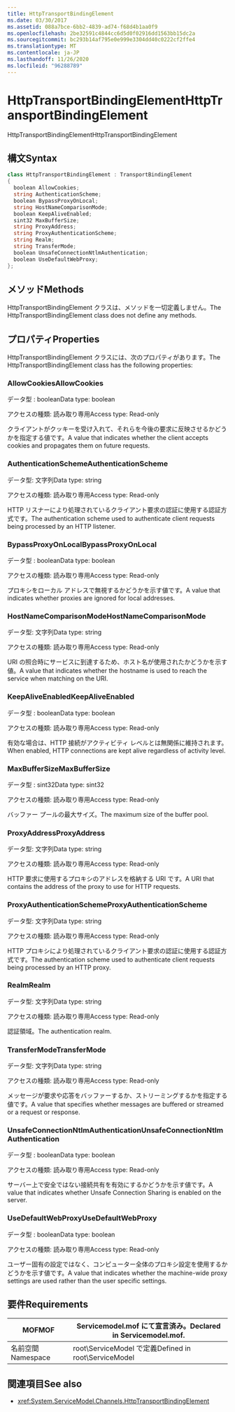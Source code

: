 ```yaml
---
title: HttpTransportBindingElement
ms.date: 03/30/2017
ms.assetid: 088a7bce-6bb2-4839-ad74-f68d4b1aa0f9
ms.openlocfilehash: 2be32591c4844cc6d5d0f02916dd1563bb15dc2a
ms.sourcegitcommit: bc293b14af795e0e999e3304dd40c0222cf2ffe4
ms.translationtype: MT
ms.contentlocale: ja-JP
ms.lasthandoff: 11/26/2020
ms.locfileid: "96288789"
---
```

# <a name="httptransportbindingelement"></a><span data-ttu-id="88b31-102">HttpTransportBindingElement</span><span class="sxs-lookup"><span data-stu-id="88b31-102">HttpTransportBindingElement</span></span>

<span data-ttu-id="88b31-103">HttpTransportBindingElement</span><span class="sxs-lookup"><span data-stu-id="88b31-103">HttpTransportBindingElement</span></span>  
  
## <a name="syntax"></a><span data-ttu-id="88b31-104">構文</span><span class="sxs-lookup"><span data-stu-id="88b31-104">Syntax</span></span>  
  
```csharp
class HttpTransportBindingElement : TransportBindingElement  
{  
  boolean AllowCookies;  
  string AuthenticationScheme;  
  boolean BypassProxyOnLocal;  
  string HostNameComparisonMode;  
  boolean KeepAliveEnabled;  
  sint32 MaxBufferSize;  
  string ProxyAddress;  
  string ProxyAuthenticationScheme;  
  string Realm;  
  string TransferMode;  
  boolean UnsafeConnectionNtlmAuthentication;  
  boolean UseDefaultWebProxy;  
};  
```  
  
## <a name="methods"></a><span data-ttu-id="88b31-105">メソッド</span><span class="sxs-lookup"><span data-stu-id="88b31-105">Methods</span></span>  

 <span data-ttu-id="88b31-106">HttpTransportBindingElement クラスは、メソッドを一切定義しません。</span><span class="sxs-lookup"><span data-stu-id="88b31-106">The HttpTransportBindingElement class does not define any methods.</span></span>  
  
## <a name="properties"></a><span data-ttu-id="88b31-107">プロパティ</span><span class="sxs-lookup"><span data-stu-id="88b31-107">Properties</span></span>  

 <span data-ttu-id="88b31-108">HttpTransportBindingElement クラスには、次のプロパティがあります。</span><span class="sxs-lookup"><span data-stu-id="88b31-108">The HttpTransportBindingElement class has the following properties:</span></span>  
  
### <a name="allowcookies"></a><span data-ttu-id="88b31-109">AllowCookies</span><span class="sxs-lookup"><span data-stu-id="88b31-109">AllowCookies</span></span>  

 <span data-ttu-id="88b31-110">データ型 : boolean</span><span class="sxs-lookup"><span data-stu-id="88b31-110">Data type: boolean</span></span>  
  
 <span data-ttu-id="88b31-111">アクセスの種類: 読み取り専用</span><span class="sxs-lookup"><span data-stu-id="88b31-111">Access type: Read-only</span></span>  
  
 <span data-ttu-id="88b31-112">クライアントがクッキーを受け入れて、それらを今後の要求に反映させるかどうかを指定する値です。</span><span class="sxs-lookup"><span data-stu-id="88b31-112">A value that indicates whether the client accepts cookies and propagates them on future requests.</span></span>  
  
### <a name="authenticationscheme"></a><span data-ttu-id="88b31-113">AuthenticationScheme</span><span class="sxs-lookup"><span data-stu-id="88b31-113">AuthenticationScheme</span></span>  

 <span data-ttu-id="88b31-114">データ型: 文字列</span><span class="sxs-lookup"><span data-stu-id="88b31-114">Data type: string</span></span>  
  
 <span data-ttu-id="88b31-115">アクセスの種類: 読み取り専用</span><span class="sxs-lookup"><span data-stu-id="88b31-115">Access type: Read-only</span></span>  
  
 <span data-ttu-id="88b31-116">HTTP リスナーにより処理されているクライアント要求の認証に使用する認証方式です。</span><span class="sxs-lookup"><span data-stu-id="88b31-116">The authentication scheme used to authenticate client requests being processed by an HTTP listener.</span></span>  
  
### <a name="bypassproxyonlocal"></a><span data-ttu-id="88b31-117">BypassProxyOnLocal</span><span class="sxs-lookup"><span data-stu-id="88b31-117">BypassProxyOnLocal</span></span>  

 <span data-ttu-id="88b31-118">データ型 : boolean</span><span class="sxs-lookup"><span data-stu-id="88b31-118">Data type: boolean</span></span>  
  
 <span data-ttu-id="88b31-119">アクセスの種類: 読み取り専用</span><span class="sxs-lookup"><span data-stu-id="88b31-119">Access type: Read-only</span></span>  
  
 <span data-ttu-id="88b31-120">プロキシをローカル アドレスで無視するかどうかを示す値です。</span><span class="sxs-lookup"><span data-stu-id="88b31-120">A value that indicates whether proxies are ignored for local addresses.</span></span>  
  
### <a name="hostnamecomparisonmode"></a><span data-ttu-id="88b31-121">HostNameComparisonMode</span><span class="sxs-lookup"><span data-stu-id="88b31-121">HostNameComparisonMode</span></span>  

 <span data-ttu-id="88b31-122">データ型: 文字列</span><span class="sxs-lookup"><span data-stu-id="88b31-122">Data type: string</span></span>  
  
 <span data-ttu-id="88b31-123">アクセスの種類: 読み取り専用</span><span class="sxs-lookup"><span data-stu-id="88b31-123">Access type: Read-only</span></span>  
  
 <span data-ttu-id="88b31-124">URI の照合時にサービスに到達するため、ホスト名が使用されたかどうかを示す値。</span><span class="sxs-lookup"><span data-stu-id="88b31-124">A value that indicates whether the hostname is used to reach the service when matching on the URI.</span></span>  
  
### <a name="keepaliveenabled"></a><span data-ttu-id="88b31-125">KeepAliveEnabled</span><span class="sxs-lookup"><span data-stu-id="88b31-125">KeepAliveEnabled</span></span>  

 <span data-ttu-id="88b31-126">データ型 : boolean</span><span class="sxs-lookup"><span data-stu-id="88b31-126">Data type: boolean</span></span>  
  
 <span data-ttu-id="88b31-127">アクセスの種類: 読み取り専用</span><span class="sxs-lookup"><span data-stu-id="88b31-127">Access type: Read-only</span></span>  
  
 <span data-ttu-id="88b31-128">有効な場合は、HTTP 接続がアクティビティ レベルとは無関係に維持されます。</span><span class="sxs-lookup"><span data-stu-id="88b31-128">When enabled, HTTP connections are kept alive regardless of activity level.</span></span>  
  
### <a name="maxbuffersize"></a><span data-ttu-id="88b31-129">MaxBufferSize</span><span class="sxs-lookup"><span data-stu-id="88b31-129">MaxBufferSize</span></span>  

 <span data-ttu-id="88b31-130">データ型 : sint32</span><span class="sxs-lookup"><span data-stu-id="88b31-130">Data type: sint32</span></span>  
  
 <span data-ttu-id="88b31-131">アクセスの種類: 読み取り専用</span><span class="sxs-lookup"><span data-stu-id="88b31-131">Access type: Read-only</span></span>  
  
 <span data-ttu-id="88b31-132">バッファー プールの最大サイズ。</span><span class="sxs-lookup"><span data-stu-id="88b31-132">The maximum size of the buffer pool.</span></span>  
  
### <a name="proxyaddress"></a><span data-ttu-id="88b31-133">ProxyAddress</span><span class="sxs-lookup"><span data-stu-id="88b31-133">ProxyAddress</span></span>  

 <span data-ttu-id="88b31-134">データ型: 文字列</span><span class="sxs-lookup"><span data-stu-id="88b31-134">Data type: string</span></span>  
  
 <span data-ttu-id="88b31-135">アクセスの種類: 読み取り専用</span><span class="sxs-lookup"><span data-stu-id="88b31-135">Access type: Read-only</span></span>  
  
 <span data-ttu-id="88b31-136">HTTP 要求に使用するプロキシのアドレスを格納する URI です。</span><span class="sxs-lookup"><span data-stu-id="88b31-136">A URI that contains the address of the proxy to use for HTTP requests.</span></span>  
  
### <a name="proxyauthenticationscheme"></a><span data-ttu-id="88b31-137">ProxyAuthenticationScheme</span><span class="sxs-lookup"><span data-stu-id="88b31-137">ProxyAuthenticationScheme</span></span>  

 <span data-ttu-id="88b31-138">データ型: 文字列</span><span class="sxs-lookup"><span data-stu-id="88b31-138">Data type: string</span></span>  
  
 <span data-ttu-id="88b31-139">アクセスの種類: 読み取り専用</span><span class="sxs-lookup"><span data-stu-id="88b31-139">Access type: Read-only</span></span>  
  
 <span data-ttu-id="88b31-140">HTTP プロキシにより処理されているクライアント要求の認証に使用する認証方式です。</span><span class="sxs-lookup"><span data-stu-id="88b31-140">The authentication scheme used to authenticate client requests being processed by an HTTP proxy.</span></span>  
  
### <a name="realm"></a><span data-ttu-id="88b31-141">Realm</span><span class="sxs-lookup"><span data-stu-id="88b31-141">Realm</span></span>  

 <span data-ttu-id="88b31-142">データ型: 文字列</span><span class="sxs-lookup"><span data-stu-id="88b31-142">Data type: string</span></span>  
  
 <span data-ttu-id="88b31-143">アクセスの種類: 読み取り専用</span><span class="sxs-lookup"><span data-stu-id="88b31-143">Access type: Read-only</span></span>  
  
 <span data-ttu-id="88b31-144">認証領域。</span><span class="sxs-lookup"><span data-stu-id="88b31-144">The authentication realm.</span></span>  
  
### <a name="transfermode"></a><span data-ttu-id="88b31-145">TransferMode</span><span class="sxs-lookup"><span data-stu-id="88b31-145">TransferMode</span></span>  

 <span data-ttu-id="88b31-146">データ型: 文字列</span><span class="sxs-lookup"><span data-stu-id="88b31-146">Data type: string</span></span>  
  
 <span data-ttu-id="88b31-147">アクセスの種類: 読み取り専用</span><span class="sxs-lookup"><span data-stu-id="88b31-147">Access type: Read-only</span></span>  
  
 <span data-ttu-id="88b31-148">メッセージが要求や応答をバッファーするか、ストリーミングするかを指定する値です。</span><span class="sxs-lookup"><span data-stu-id="88b31-148">A value that specifies whether messages are buffered or streamed or a request or response.</span></span>  
  
### <a name="unsafeconnectionntlmauthentication"></a><span data-ttu-id="88b31-149">UnsafeConnectionNtlmAuthentication</span><span class="sxs-lookup"><span data-stu-id="88b31-149">UnsafeConnectionNtlmAuthentication</span></span>  

 <span data-ttu-id="88b31-150">データ型 : boolean</span><span class="sxs-lookup"><span data-stu-id="88b31-150">Data type: boolean</span></span>  
  
 <span data-ttu-id="88b31-151">アクセスの種類: 読み取り専用</span><span class="sxs-lookup"><span data-stu-id="88b31-151">Access type: Read-only</span></span>  
  
 <span data-ttu-id="88b31-152">サーバー上で安全ではない接続共有を有効にするかどうかを示す値です。</span><span class="sxs-lookup"><span data-stu-id="88b31-152">A value that indicates whether Unsafe Connection Sharing is enabled on the server.</span></span>  
  
### <a name="usedefaultwebproxy"></a><span data-ttu-id="88b31-153">UseDefaultWebProxy</span><span class="sxs-lookup"><span data-stu-id="88b31-153">UseDefaultWebProxy</span></span>  

 <span data-ttu-id="88b31-154">データ型 : boolean</span><span class="sxs-lookup"><span data-stu-id="88b31-154">Data type: boolean</span></span>  
  
 <span data-ttu-id="88b31-155">アクセスの種類: 読み取り専用</span><span class="sxs-lookup"><span data-stu-id="88b31-155">Access type: Read-only</span></span>  
  
 <span data-ttu-id="88b31-156">ユーザー固有の設定ではなく、コンピューター全体のプロキシ設定を使用するかどうかを示す値です。</span><span class="sxs-lookup"><span data-stu-id="88b31-156">A value that indicates whether the machine-wide proxy settings are used rather than the user specific settings.</span></span>  
  
## <a name="requirements"></a><span data-ttu-id="88b31-157">要件</span><span class="sxs-lookup"><span data-stu-id="88b31-157">Requirements</span></span>  
  
|<span data-ttu-id="88b31-158">MOF</span><span class="sxs-lookup"><span data-stu-id="88b31-158">MOF</span></span>|<span data-ttu-id="88b31-159">Servicemodel.mof にて宣言済み。</span><span class="sxs-lookup"><span data-stu-id="88b31-159">Declared in Servicemodel.mof.</span></span>|  
|---------|-----------------------------------|  
|<span data-ttu-id="88b31-160">名前空間</span><span class="sxs-lookup"><span data-stu-id="88b31-160">Namespace</span></span>|<span data-ttu-id="88b31-161">root\ServiceModel で定義</span><span class="sxs-lookup"><span data-stu-id="88b31-161">Defined in root\ServiceModel</span></span>|  
  
## <a name="see-also"></a><span data-ttu-id="88b31-162">関連項目</span><span class="sxs-lookup"><span data-stu-id="88b31-162">See also</span></span>

- <xref:System.ServiceModel.Channels.HttpTransportBindingElement>
